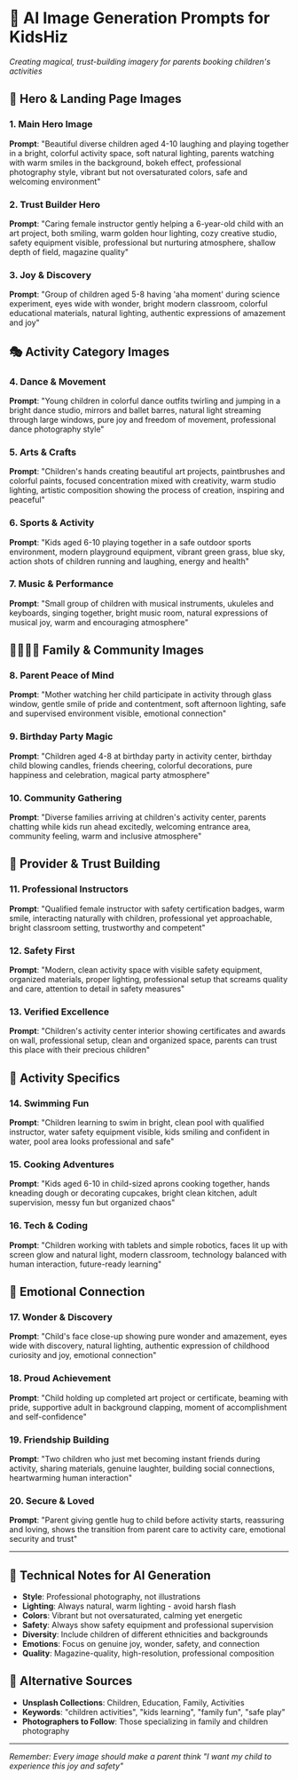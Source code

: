 # 🎨 AI Image Generation Prompts for KidsHiz

*Creating magical, trust-building imagery for parents booking children's activities*

## 🌟 **Hero & Landing Page Images**

### 1. Main Hero Image
**Prompt**: "Beautiful diverse children aged 4-10 laughing and playing together in a bright, colorful activity space, soft natural lighting, parents watching with warm smiles in the background, bokeh effect, professional photography style, vibrant but not oversaturated colors, safe and welcoming environment"

### 2. Trust Builder Hero
**Prompt**: "Caring female instructor gently helping a 6-year-old child with an art project, both smiling, warm golden hour lighting, cozy creative studio, safety equipment visible, professional but nurturing atmosphere, shallow depth of field, magazine quality"

### 3. Joy & Discovery
**Prompt**: "Group of children aged 5-8 having 'aha moment' during science experiment, eyes wide with wonder, bright modern classroom, colorful educational materials, natural lighting, authentic expressions of amazement and joy"

## 🎭 **Activity Category Images**

### 4. Dance & Movement
**Prompt**: "Young children in colorful dance outfits twirling and jumping in a bright dance studio, mirrors and ballet barres, natural light streaming through large windows, pure joy and freedom of movement, professional dance photography style"

### 5. Arts & Crafts
**Prompt**: "Children's hands creating beautiful art projects, paintbrushes and colorful paints, focused concentration mixed with creativity, warm studio lighting, artistic composition showing the process of creation, inspiring and peaceful"

### 6. Sports & Activity
**Prompt**: "Kids aged 6-10 playing together in a safe outdoor sports environment, modern playground equipment, vibrant green grass, blue sky, action shots of children running and laughing, energy and health"

### 7. Music & Performance
**Prompt**: "Small group of children with musical instruments, ukuleles and keyboards, singing together, bright music room, natural expressions of musical joy, warm and encouraging atmosphere"

## 👨‍👩‍👧‍👦 **Family & Community Images**

### 8. Parent Peace of Mind
**Prompt**: "Mother watching her child participate in activity through glass window, gentle smile of pride and contentment, soft afternoon lighting, safe and supervised environment visible, emotional connection"

### 9. Birthday Party Magic
**Prompt**: "Children aged 4-8 at birthday party in activity center, birthday child blowing candles, friends cheering, colorful decorations, pure happiness and celebration, magical party atmosphere"

### 10. Community Gathering
**Prompt**: "Diverse families arriving at children's activity center, parents chatting while kids run ahead excitedly, welcoming entrance area, community feeling, warm and inclusive atmosphere"

## 🏢 **Provider & Trust Building**

### 11. Professional Instructors
**Prompt**: "Qualified female instructor with safety certification badges, warm smile, interacting naturally with children, professional yet approachable, bright classroom setting, trustworthy and competent"

### 12. Safety First
**Prompt**: "Modern, clean activity space with visible safety equipment, organized materials, proper lighting, professional setup that screams quality and care, attention to detail in safety measures"

### 13. Verified Excellence
**Prompt**: "Children's activity center interior showing certificates and awards on wall, professional setup, clean and organized space, parents can trust this place with their precious children"

## 🎪 **Activity Specifics**

### 14. Swimming Fun
**Prompt**: "Children learning to swim in bright, clean pool with qualified instructor, water safety equipment visible, kids smiling and confident in water, pool area looks professional and safe"

### 15. Cooking Adventures
**Prompt**: "Kids aged 6-10 in child-sized aprons cooking together, hands kneading dough or decorating cupcakes, bright clean kitchen, adult supervision, messy fun but organized chaos"

### 16. Tech & Coding
**Prompt**: "Children working with tablets and simple robotics, faces lit up with screen glow and natural light, modern classroom, technology balanced with human interaction, future-ready learning"

## 🌈 **Emotional Connection**

### 17. Wonder & Discovery
**Prompt**: "Child's face close-up showing pure wonder and amazement, eyes wide with discovery, natural lighting, authentic expression of childhood curiosity and joy, emotional connection"

### 18. Proud Achievement
**Prompt**: "Child holding up completed art project or certificate, beaming with pride, supportive adult in background clapping, moment of accomplishment and self-confidence"

### 19. Friendship Building
**Prompt**: "Two children who just met becoming instant friends during activity, sharing materials, genuine laughter, building social connections, heartwarming human interaction"

### 20. Secure & Loved
**Prompt**: "Parent giving gentle hug to child before activity starts, reassuring and loving, shows the transition from parent care to activity care, emotional security and trust"

---

## 📝 **Technical Notes for AI Generation**

- **Style**: Professional photography, not illustrations
- **Lighting**: Always natural, warm lighting - avoid harsh flash
- **Colors**: Vibrant but not oversaturated, calming yet energetic
- **Safety**: Always show safety equipment and professional supervision
- **Diversity**: Include children of different ethnicities and backgrounds
- **Emotions**: Focus on genuine joy, wonder, safety, and connection
- **Quality**: Magazine-quality, high-resolution, professional composition

## 🎯 **Alternative Sources**

- **Unsplash Collections**: Children, Education, Family, Activities
- **Keywords**: "children activities", "kids learning", "family fun", "safe play"
- **Photographers to Follow**: Those specializing in family and children photography

---

*Remember: Every image should make a parent think "I want my child to experience this joy and safety"*